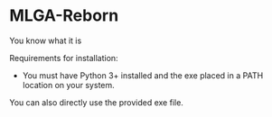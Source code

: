 # MLGA-Reborn
You know what it is

Requirements for installation:

* You must have Python 3+ installed and the exe placed in a PATH location on your system.

You can also directly use the provided exe file.
